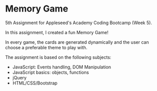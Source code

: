 # Memory Game

5th Assignment for Appleseed's Academy Coding Bootcamp (Week 5).

In this assignment, I created a fun Memory Game!

In every game, the cards are generated dynamically and the user can choose a preferable theme to play with.

The assignment is based on the following subjects:

* JavaScript: Events handling, DOM Manipulation
* JavaScript basics: objects, functions
* jQuery
* HTML/CSS/Bootstrap
